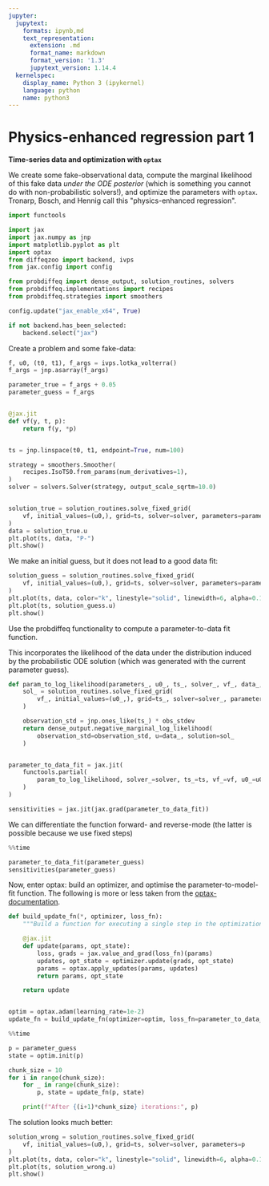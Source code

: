 ```yaml
---
jupyter:
  jupytext:
    formats: ipynb,md
    text_representation:
      extension: .md
      format_name: markdown
      format_version: '1.3'
      jupytext_version: 1.14.4
  kernelspec:
    display_name: Python 3 (ipykernel)
    language: python
    name: python3
---
```


# Physics-enhanced regression part 1

**Time-series data and optimization with ``optax``**

We create some fake-observational data, compute the marginal likelihood of this fake data _under the ODE posterior_ (which is something you cannot do with non-probabilistic solvers!), and optimize the parameters with `optax`. Tronarp, Bosch, and Hennig call this "physics-enhanced regression".

```python
import functools

import jax
import jax.numpy as jnp
import matplotlib.pyplot as plt
import optax
from diffeqzoo import backend, ivps
from jax.config import config

from probdiffeq import dense_output, solution_routines, solvers
from probdiffeq.implementations import recipes
from probdiffeq.strategies import smoothers

config.update("jax_enable_x64", True)

if not backend.has_been_selected:
    backend.select("jax")
```

Create a problem and some fake-data:

```python
f, u0, (t0, t1), f_args = ivps.lotka_volterra()
f_args = jnp.asarray(f_args)

parameter_true = f_args + 0.05
parameter_guess = f_args


@jax.jit
def vf(y, t, p):
    return f(y, *p)


ts = jnp.linspace(t0, t1, endpoint=True, num=100)

strategy = smoothers.Smoother(
    recipes.IsoTS0.from_params(num_derivatives=1),
)
solver = solvers.Solver(strategy, output_scale_sqrtm=10.0)


solution_true = solution_routines.solve_fixed_grid(
    vf, initial_values=(u0,), grid=ts, solver=solver, parameters=parameter_true
)
data = solution_true.u
plt.plot(ts, data, "P-")
plt.show()
```

We make an initial guess, but it does not lead to a good data fit:

```python
solution_guess = solution_routines.solve_fixed_grid(
    vf, initial_values=(u0,), grid=ts, solver=solver, parameters=parameter_guess
)
plt.plot(ts, data, color="k", linestyle="solid", linewidth=6, alpha=0.125)
plt.plot(ts, solution_guess.u)
plt.show()
```

Use the probdiffeq functionality to compute a parameter-to-data fit function.

This incorporates the likelihood of the data under the distribution induced by the probabilistic ODE solution (which was generated with the current parameter guess).

```python
def param_to_log_likelihood(parameters_, u0_, ts_, solver_, vf_, data_, obs_stdev=1e-1):
    sol_ = solution_routines.solve_fixed_grid(
        vf_, initial_values=(u0_,), grid=ts_, solver=solver_, parameters=parameters_
    )

    observation_std = jnp.ones_like(ts_) * obs_stdev
    return dense_output.negative_marginal_log_likelihood(
        observation_std=observation_std, u=data_, solution=sol_
    )


parameter_to_data_fit = jax.jit(
    functools.partial(
        param_to_log_likelihood, solver_=solver, ts_=ts, vf_=vf, u0_=u0, data_=data
    )
)

sensitivities = jax.jit(jax.grad(parameter_to_data_fit))
```

We can differentiate the function forward- and reverse-mode (the latter is possible because we use fixed steps)

```python
%%time

parameter_to_data_fit(parameter_guess)
sensitivities(parameter_guess)
```

Now, enter optax: build an optimizer, and optimise the parameter-to-model-fit function. The following is more or less taken from the [optax-documentation](https://optax.readthedocs.io/en/latest/optax-101.html).

```python
def build_update_fn(*, optimizer, loss_fn):
    """Build a function for executing a single step in the optimization."""

    @jax.jit
    def update(params, opt_state):
        loss, grads = jax.value_and_grad(loss_fn)(params)
        updates, opt_state = optimizer.update(grads, opt_state)
        params = optax.apply_updates(params, updates)
        return params, opt_state

    return update


optim = optax.adam(learning_rate=1e-2)
update_fn = build_update_fn(optimizer=optim, loss_fn=parameter_to_data_fit)
```

```python
%%time

p = parameter_guess
state = optim.init(p)

chunk_size = 10
for i in range(chunk_size):
    for _ in range(chunk_size):
        p, state = update_fn(p, state)

    print(f"After {(i+1)*chunk_size} iterations:", p)
```

The solution looks much better:

```python
solution_wrong = solution_routines.solve_fixed_grid(
    vf, initial_values=(u0,), grid=ts, solver=solver, parameters=p
)
plt.plot(ts, data, color="k", linestyle="solid", linewidth=6, alpha=0.125)
plt.plot(ts, solution_wrong.u)
plt.show()
```
